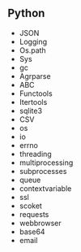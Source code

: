 ## Python
* JSON
* Logging
* Os.path
* Sys
* gc
* Agrparse
* ABC 
* Functools
* Itertools
* sqlite3
* CSV
* os
* io
* errno
* threading
* multiprocessing
* subprocesses
* queue
* contextvariable
* ssl
* scoket
* requests
* webbrowser
* base64
* email
